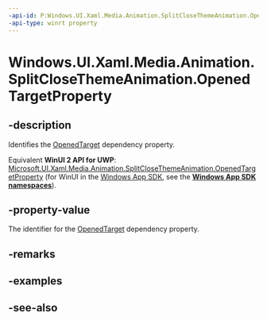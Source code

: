 ```yaml
---
-api-id: P:Windows.UI.Xaml.Media.Animation.SplitCloseThemeAnimation.OpenedTargetProperty
-api-type: winrt property
---
```


<!-- Property syntax
public Windows.UI.Xaml.DependencyProperty OpenedTargetProperty { get; }
-->

# Windows.UI.Xaml.Media.Animation.SplitCloseThemeAnimation.OpenedTargetProperty

## -description
Identifies the [OpenedTarget](splitclosethemeanimation_openedtarget.md) dependency property.

Equivalent **WinUI 2 API for UWP**: [Microsoft.UI.Xaml.Media.Animation.SplitCloseThemeAnimation.OpenedTargetProperty](/windows/winui/api/microsoft.ui.xaml.media.animation.splitclosethemeanimation.openedtargetproperty) (for WinUI in the [Windows App SDK](/windows/apps/windows-app-sdk/), see the **[Windows App SDK namespaces](/windows/windows-app-sdk/api/winrt/)**).

## -property-value
The identifier for the [OpenedTarget](splitclosethemeanimation_openedtarget.md) dependency property.

## -remarks

## -examples

## -see-also

